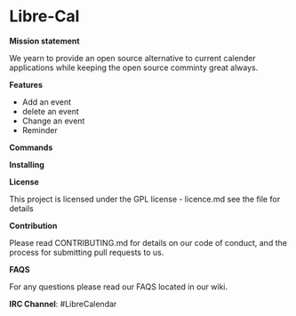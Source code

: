# Libre-Cal



**Mission statement**

We yearn to provide an open source alternative to current calender applications while keeping the open source comminty great always.


**Features**
- Add an event
- delete an event 
- Change an event
- Reminder



**Commands**


**Installing**

**License**

This project is licensed under the GPL license -  licence.md see the file for details


**Contribution**

Please read CONTRIBUTING.md for details on our code of conduct, and the process for submitting pull requests to us.

**FAQS**

For any questions please read our FAQS located in our wiki.




**IRC Channel**: #LibreCalendar 
